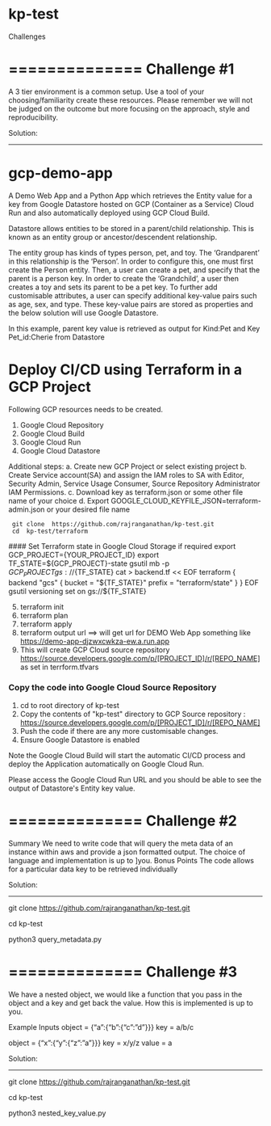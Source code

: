 # kp-test
Challenges

==============
Challenge #1
===============
A 3 tier environment is a common setup. Use a tool of your choosing/familiarity create these resources. Please remember we will not be judged on the outcome but more focusing on the approach, style and reproducibility.

Solution:
*********
# gcp-demo-app
A Demo Web App and a Python App which retrieves the Entity value for a key from Google Datastore hosted on GCP (Container as a Service) Cloud Run and also automatically deployed using GCP Cloud Build.

Datastore allows entities to be stored in a parent/child relationship. This is known as an entity group or ancestor/descendent relationship.




The entity group has kinds of types person, pet, and toy. The ‘Grandparent’ in this relationship is the ‘Person’. In order to configure this, one must first create the Person entity. Then, a user can create a pet, and specify that the parent is a person key. In order to create the ‘Grandchild’, a user then creates a toy and sets its parent to be a pet key. To further add customisable attributes, a user can specify additional key-value pairs such as age, sex, and type. These key-value pairs are stored as properties and the below solution will use Google Datastore.

In this example, parent key value is retrieved as output for Kind:Pet and Key Pet_id:Cherie from Datastore

# Deploy CI/CD using Terraform in a GCP Project

Following GCP resources needs to be created.

1. Google Cloud Repository
2. Google Cloud Build
3. Google Cloud Run
4. Google Cloud Datastore

Additional steps:
a. Create new GCP Project or select existing project
b. Create Service account(SA) and assign the IAM roles to SA with Editor, Security Admin, Service Usage Consumer, Source Repository Administrator IAM Permissions.
c. Download key as terraform.json or some other file name of your choice
d. Export GOOGLE_CLOUD_KEYFILE_JSON=terraform-admin.json or your desired file name

```
 git clone  https://github.com/rajranganathan/kp-test.git
 cd  kp-test/terraform
```
<Optional>#### Set Terraform state in Google Cloud Storage if required
export GCP_PROJECT={YOUR_PROJECT_ID}
export TF_STATE=${GCP_PROJECT}-state
gsutil mb -p ${GCP_PROJECT} gs://${TF_STATE}
cat > backend.tf << EOF
terraform {
 backend "gcs" {
   bucket  = "${TF_STATE}"
   prefix  = "terraform/state"
 }
}
EOF
gsutil versioning set on gs://${TF_STATE}
<Optional>

5. terraform init
6. terraform plan
7. terraform apply
8. terraform output url ==> will get url for DEMO Web App something like https://demo-app-djzwxcwkza-ew.a.run.app
9. This will create GCP Cloud source repository https://source.developers.google.com/p/[PROJECT_ID]/r/[REPO_NAME] as set in terrform.tfvars


### Copy the code into Google Cloud Source Repository
1. cd to root directory of kp-test
2. Copy the contents of "kp-test" directory to GCP Source repository : https://source.developers.google.com/p/[PROJECT_ID]/r/[REPO_NAME]
3. Push the code if there are any more customisable changes.
4. Ensure Google Datastore is enabled


Note the Google Cloud Build will start the automatic CI/CD process and deploy the Application automatically on Google Cloud Run.

Please access the Google Cloud Run URL and you should be able to see the output of Datastore's Entity key value.


==============
Challenge #2
===============
Summary
We need to write code that will query the meta data of an instance within aws and provide a json formatted output. The choice of language and implementation is up to ]you.
Bonus Points
The code allows for a particular data key to be retrieved individually

Solution:
*********
git clone  https://github.com/rajranganathan/kp-test.git

cd kp-test

python3 query_metadata.py


==============
Challenge #3
===============
We have a nested object, we would like a function that you pass in the object and a key and get back the value. How this is implemented is up to you.

Example Inputs
object = {“a”:{“b”:{“c”:”d”}}}
key = a/b/c

object = {“x”:{“y”:{“z”:”a”}}}
key = x/y/z
value = a

Solution:
*********
git clone  https://github.com/rajranganathan/kp-test.git

cd kp-test

python3 nested_key_value.py
